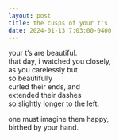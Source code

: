 ```yaml
---
layout: post
title: the cusps of your t's
date: 2024-01-13 7:03:00-0400
---
```


your t’s are beautiful. <br>
that day, i watched you closely, <br>
as you carelessly but <br>
so beautifully <br>
curled their ends, and <br>
extended their dashes <br>
so slightly longer to the left.

one must imagine them happy, <br>
birthed by your hand.